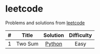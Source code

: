 # leetcode

Problems and solutions from [leetcode](https://leetcode.com/)

| # | Title | Solution | Difficulty |
| :---: | :---: | :---: | :---: |
| 1 | Two Sum | [Python](https://github.com/kiraheta/interview-technical-questions/blob/master/leetcode/twosum.py) | Easy|
